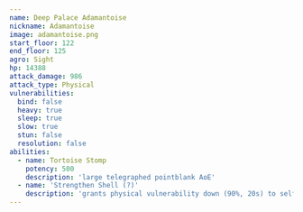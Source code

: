 ```yaml
---
name: Deep Palace Adamantoise
nickname: Adamantoise
image: adamantoise.png
start_floor: 122
end_floor: 125
agro: Sight
hp: 14388
attack_damage: 986
attack_type: Physical
vulnerabilities:
  bind: false
  heavy: true
  sleep: true
  slow: true
  stun: false
  resolution: false
abilities:
  - name: Tortoise Stomp
    potency: 500
    description: 'large telegraphed pointblank AoE'
  - name: 'Strengthen Shell (?)'
    description: 'grants physical vulnerability down (90%, 20s) to self'
---
```

